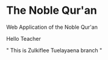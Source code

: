 # The Noble Qur'an
Web Application of the Noble Qur'an

Hello Teacher

" This is Zulkiflee Tuelayaena branch "
